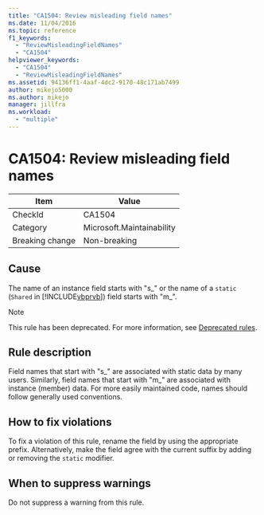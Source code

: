 ```yaml
---
title: "CA1504: Review misleading field names"
ms.date: 11/04/2016
ms.topic: reference
f1_keywords:
  - "ReviewMisleadingFieldNames"
  - "CA1504"
helpviewer_keywords:
  - "CA1504"
  - "ReviewMisleadingFieldNames"
ms.assetid: 94136ff1-4aaf-4dc2-9170-48c171ab7499
author: mikejo5000
ms.author: mikejo
manager: jillfra
ms.workload:
  - "multiple"
---
```

# CA1504: Review misleading field names

|Item|Value|
|-|-|
|CheckId|CA1504|
|Category|Microsoft.Maintainability|
|Breaking change|Non-breaking|

## Cause
The name of an instance field starts with "s_" or the name of a `static` (`Shared` in [!INCLUDE[vbprvb](../code-quality/includes/vbprvb_md.md)]) field starts with "m_".

> [!NOTE]
> This rule has been deprecated. For more information, see [Deprecated rules](fxcop-unported-deprecated-rules.md).

## Rule description
Field names that start with "s_" are associated with static data by many users. Similarly, field names that start with "m_" are associated with instance (member) data. For more easily maintained code, names should follow generally used conventions.

## How to fix violations
To fix a violation of this rule, rename the field by using the appropriate prefix. Alternatively, make the field agree with the current suffix by adding or removing the `static` modifier.

## When to suppress warnings
Do not suppress a warning from this rule.

